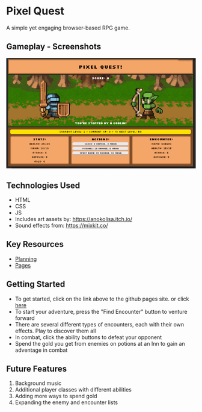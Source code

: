 # Pixel Quest

A simple yet engaging browser-based RPG game.

## Gameplay - Screenshots

![screenshot](/assets/screenshot.png)

## Technologies Used

- HTML
- CSS
- JS
- Includes art assets by: https://anokolisa.itch.io/
- Sound effects from: https://mixkit.co/

## Key Resources

- [Planning](/docs/planning.md)
- [Pages](https://lsmith97.github.io/Pixel_Quest/)

## Getting Started

- To get started, click on the link above to the github pages site. or click [here](https://lsmith97.github.io/Pixel_Quest/)
- To start your adventure, press the "Find Encounter" button to venture forward
- There are several different types of encounters, each with their own effects. Play to discover them all
- In combat, click the ability buttons to defeat your opponent
- Spend the gold you get from enemies on potions at an Inn to gain an adventage in combat

## Future Features

1. Background music
2. Additional player classes with different abilities
3. Adding more ways to spend gold
4. Expanding the enemy and encounter lists
